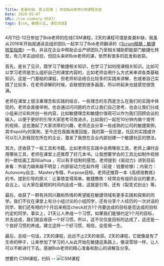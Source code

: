 ```yaml
---
Title: 查漏补缺，更上层楼 | 参加Bob老师CSM课程总结
Date: 2020-05-07
URL: /csm-summary-0507/
tags: [csm, 敏捷认证, 课后总结]
---
```


4月11日-12日参加了Bob老师的在线CSM课程，2天的课程可谓是查漏补缺，我虽从2016年开始就通读且组织团队一起学习了Bob老师翻译的《[Scrum精髓：敏捷转型指南](https://u.jd.com/BE6aCN)》一书，并且在企业中帮助企业产研团队乃至相关辅助职能部门敏捷化转型，有几年实战经验，但回头来听Bob老师的课，依然有很多的启发和收获。

首先，是长了见识，既学习了敏捷相关知识，也学习了如何授课相关知识。比如可以学习老师是怎么组织自己的课堂内容的，比如老师会用什么方式来串讲各类基础知识。这是一门基础的课程，但老师却会结合比较多的实践来讲解，也或者自己实践了比较多，在老师讲解的时候，会联想到很多画面，所以听起来也就感觉很饱满。

老师在课堂上很注重理念和实践的结合，一些理念的东西是怎么在我们的实践中体现的，老师会直接举例，也会通过问问题的方式让我们自己思考，也会让我们分成小组来讨论和共创一些内容，比如敏捷理念和敏捷价值观可以作为我们回顾会议的输入，以便于更好的引导大家思考可改进点，比如我们一起在10分钟内做个宣传的视频，这也激起了大家浓厚的兴趣，老师还会分享一些成熟的公司的敏捷案例，其中spotify的案例，至今还在我脑海里回旋，我的第一反应是，社区的实践或许可以引入到我现在所在的企业，激发了我想在企业内部创建一个敏捷社区的想法。

其次，还收获了一些工具和书籍。比如老师在实践中会用哪些工具，老师上课时会用哪些工具，老师在课堂上还推荐了好几本书。让我想要学会的工具比如制作视频的一款绘画工具叫laihua ，可以有手绘制的感觉。老师提到《驱动力》讲到目前来看：外驱力越来越不明显；内部驱动力在起作用（前提：钱要给够）；内驱力：Autonomy自主、Mastery专精、Purpose目标。老师还推荐一本《高绩效教练》的书，提到引导的原义：让事情变得简单。敏捷教练：经常会有组织会议的要求，会议上，让大家在最短的时间内达成一致，这就是引导。还有《裂变式创业》等。

最后，收获了一群有共同兴趣和热情的希望能在敏捷领域有更多实践和探索的同学。我们不仅在课堂上有分小组讨论的小组同学，还有分享个人经历的一次对话的同学，我们还有相约1个月后来相互check对方1个月要达成的目标是否达成的目标约定的同学。事实上，21天让人养成一个习惯，如果我们能够约定1个月的目标，并去达成，我们就会收获一个好习惯。所以，这不仅仅是目标的达成了，这还是一个良好习惯的养成。建立这样一个好习惯，相信，会受用一生。

最后，总结一句话，2天的课程，远远不止2天的收获。2天的课程，它就像是有了生命的种子，让来参加了学习的人从此开始在敏捷这条路上，像滚雪球一样，让人可以不断进行下去。感谢Bob老师的精心准备和耐心的讲解及分享。

想要约 CSM课程，扫码 --
![CSM课程](/images/xiaoetong.jpeg)

